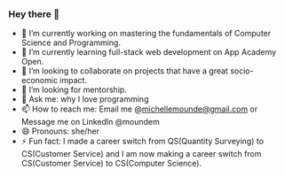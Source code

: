 ### Hey there 👋

<!--
**michellemounde/michellemounde** is a ✨ _special_ ✨ repository because its `README.md` (this file) appears on your GitHub profile.

Here are some ideas to get you started:
-->

- 🔭 I’m currently working on mastering the fundamentals of Computer Science and Programming.
- 🌱 I’m currently learning full-stack web development on App Academy Open.
- 👯 I’m looking to collaborate on projects that have a great socio-economic impact.
- 🤔 I’m looking for mentorship.
- 💬 Ask me: why I love programming
- 📫 How to reach me: Email me @michellemounde@gmail.com or Message me on LinkedIn @moundem
- 😄 Pronouns: she/her
- ⚡ Fun fact: I made a career switch from QS(Quantity Surveying) to CS(Customer Service) and I am now making a career switch from CS(Customer Service) to CS(Computer Science).


